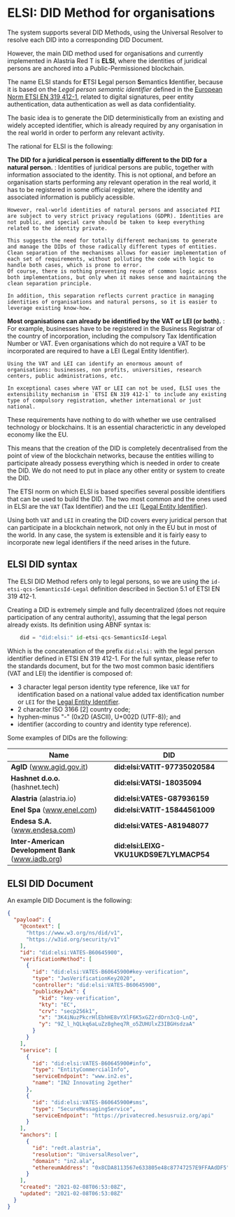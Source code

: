# ELSI: DID Method for organisations

The system supports several DID Methods, using the Universal Resolver to resolve each DID into a corresponding DID Document.

However, the main DID method used for organisations and currently implemented in Alastria Red T is **ELSI**, where the identities of juridical persons are anchored into a Public-Permissioned blockchain.

The name ELSI stands for **E**TSI **L**egal person **S**emantics **I**dentifier, because it is based on the _Legal person semantic identifier_ defined in the [European Norm ETSI EN 319 412-1](https://www.etsi.org/deliver/etsi_en/319400_319499/31941201/01.04.02_20/en_31941201v010402a.pdf), related to digital signatures, peer entity authentication, data authentication as well as data confidentiality.

The basic idea is to generate the DID deterministically from an existing and widely accepted identifier, which is already required by any organisation in the real world in order to perform any relevant activity.

The rational for ELSI is the following:

**The DID for a juridical person is essentially different to the DID for a natural person.**
: Identities of juridical persons are public, together with information associated to the identity. This is not optional, and before an organisation starts performing any relevant operation in the real world, it has to be registered in some official register, where the identity and associated information is publicly acessible.

    However, real-world identities of natural persons and associated PII are subject to very strict privacy regulations (GDPR). Identities are not public, and special care should be taken to keep everything related to the identity private.

    This suggests the need for totally different mechanisms to generate and manage the DIDs of those radically different types of entities. Clean separation of the mechanisms allows for easier implementation of each set of requirements, without polluting the code with logic to handle both cases, which is prone to error.
    Of course, there is nothing preventing reuse of common logic across both implementations, but only when it makes sense and maintaining the clean separation principle.

    In addition, this separation reflects current practice in managing identities of organisations and natural persons, so it is easier to leverage existing know-how.

**Most organisations can already be identified by the VAT or LEI (or both).**
: For example, businesses have to be registered in the Business Registrar of the country of incorporation, including the compulsory Tax Identification Number or VAT. Even organisations which do not require a VAT to be incorporated are required to have a LEI (Legal Entity Identifier).

    Using the VAT and LEI can identify an enormous amount of organisations: businesses, non profits, universities, research centers, public administrations, etc.

    In exceptional cases where VAT or LEI can not be used, ELSI uses the extensibility mechanism in `ETSI EN 319 412-1` to include any existing type of compulsory registration, whether international or just national.

These requirements have nothing to do with whether we use centralised technology or blockchains. It is an essential characterictic in any developed economy like the EU.

This means that the creation of the DID is completely decentralised from the point of view of the blockchain networks, because the entities willing to participate already possess everything which is needed in order to create the DID. We do not need to put in place any other entity or system to create the DID.

The ETSI norm on which ELSI is based specifies several possible identifiers that can be used to build the DID. The two most common and the ones used in ELSI are the `VAT` (Tax Identifier) and the `LEI` ([Legal Entity Identifier](https://www.gleif.org)).

Using both `VAT` and `LEI` in creating the DID covers every juridical person that can participate in a blockchain network, not only in the EU but in most of the world. In any case, the system is extensible and it is fairly easy to incorporate new legal identifiers if the need arises in the future.

## ELSI DID syntax

The ELSI DID Method refers only to legal persons, so we are using the `id-etsi-qcs-SemanticsId-Legal` definition described in Section 5.1 of ETSI EN 319 412-1.

Creating a DID is extremely simple and fully decentralized (does not require participation of any central authority), assuming that the legal person already exists. Its definition using ABNF syntax is:

```python
    did = "did:elsi:" id-etsi-qcs-SemanticsId-Legal
```

Which is the concatenation of the prefix `did:elsi:` with the legal person identifier defined in ETSI EN 319 412-1. For the full syntax, please refer to the standards document, but for the two most common basic identifiers (VAT and LEI) the identifier is composed of:

- 3 character legal person identity type reference, like `VAT` for identification based on a national value added tax identification number or `LEI` for the [Legal Entity Identifier](https://www.gleif.org).
- 2 character ISO 3166 [2] country code;
- hyphen-minus "-" (0x2D (ASCII), U+002D (UTF-8)); and
- identifier (according to country and identity type reference).

Some examples of DIDs are the following:

| Name                                               | DID                                     |
| -------------------------------------------------- | --------------------------------------- |
| **AgID** (www.agid.gov.it)                         | **did:elsi:VATIT-97735020584**          |
| **Hashnet d.o.o.** (hashnet.tech)                  | **did:elsi:VATSI-18035094**             |
| **Alastria** (alastria.io)                         | **did:elsi:VATES-G87936159**            |
| **Enel Spa** (www.enel.com)                        | **did:elsi:VATIT-15844561009**          |
| **Endesa S.A.** (www.endesa.com)                   | **did:elsi:VATES-A81948077**            |
| **Inter-American Development Bank** (www.iadb.org) | **did:elsi:LEIXG-VKU1UKDS9E7LYLMACP54** |

## ELSI DID Document

An example DID Document is the following:

```json
{
  "payload": {
    "@context": [
      "https://www.w3.org/ns/did/v1",
      "https://w3id.org/security/v1"
    ],
    "id": "did:elsi:VATES-B60645900",
    "verificationMethod": [
      {
        "id": "did:elsi:VATES-B60645900#key-verification",
        "type": "JwsVerificationKey2020",
        "controller": "did:elsi:VATES-B60645900",
        "publicKeyJwk": {
          "kid": "key-verification",
          "kty": "EC",
          "crv": "secp256k1",
          "x": "3K4iNuzPkcrHlEbhHE8vYXlF6K5xGZ2rdOrn3cQ-LnQ",
          "y": "9Z_l_hQLkq6aLuZz8gheq7R_o5ZUHUlxZ3IBGHsdzaA"
        }
      }
    ],
    "service": [
      {
        "id": "did:elsi:VATES-B60645900#info",
        "type": "EntityCommercialInfo",
        "serviceEndpoint": "www.in2.es",
        "name": "IN2 Innovating 2gether"
      },
      {
        "id": "did:elsi:VATES-B60645900#sms",
        "type": "SecureMessagingService",
        "serviceEndpoint": "https://privatecred.hesusruiz.org/api"
      }
    ],
    "anchors": [
      {
        "id": "redt.alastria",
        "resolution": "UniversalResolver",
        "domain": "in2.ala",
        "ethereumAddress": "0x8CDA8113567e633805e48c87747257E9FFAAdDF5"
      }
    ],
    "created": "2021-02-08T06:53:08Z",
    "updated": "2021-02-08T06:53:08Z"
  }
}
```
